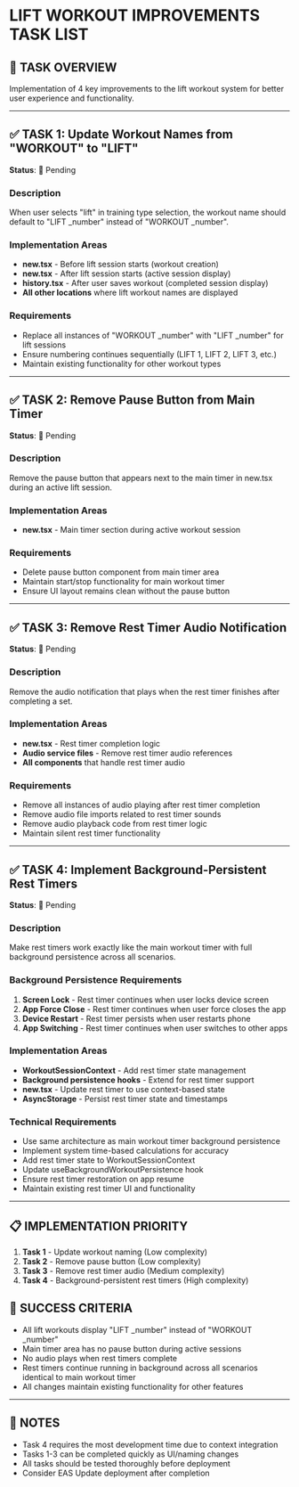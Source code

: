 # LIFT WORKOUT IMPROVEMENTS TASK LIST

## 🎯 TASK OVERVIEW
Implementation of 4 key improvements to the lift workout system for better user experience and functionality.

---

## ✅ TASK 1: Update Workout Names from "WORKOUT" to "LIFT"
**Status**: 🔴 Pending

### Description
When user selects "lift" in training type selection, the workout name should default to "LIFT _number" instead of "WORKOUT _number".

### Implementation Areas
- **new.tsx** - Before lift session starts (workout creation)
- **new.tsx** - After lift session starts (active session display)  
- **history.tsx** - After user saves workout (completed session display)
- **All other locations** where lift workout names are displayed

### Requirements
- Replace all instances of "WORKOUT _number" with "LIFT _number" for lift sessions
- Ensure numbering continues sequentially (LIFT 1, LIFT 2, LIFT 3, etc.)
- Maintain existing functionality for other workout types

---

## ✅ TASK 2: Remove Pause Button from Main Timer
**Status**: 🔴 Pending

### Description
Remove the pause button that appears next to the main timer in new.tsx during an active lift session.

### Implementation Areas
- **new.tsx** - Main timer section during active workout session

### Requirements
- Delete pause button component from main timer area
- Maintain start/stop functionality for main workout timer
- Ensure UI layout remains clean without the pause button

---

## ✅ TASK 3: Remove Rest Timer Audio Notification
**Status**: 🔴 Pending

### Description
Remove the audio notification that plays when the rest timer finishes after completing a set.

### Implementation Areas
- **new.tsx** - Rest timer completion logic
- **Audio service files** - Remove rest timer audio references
- **All components** that handle rest timer audio

### Requirements
- Remove all instances of audio playing after rest timer completion
- Remove audio file imports related to rest timer sounds
- Remove audio playback code from rest timer logic
- Maintain silent rest timer functionality

---

## ✅ TASK 4: Implement Background-Persistent Rest Timers  
**Status**: 🔴 Pending

### Description
Make rest timers work exactly like the main workout timer with full background persistence across all scenarios.

### Background Persistence Requirements
1. **Screen Lock** - Rest timer continues when user locks device screen
2. **App Force Close** - Rest timer continues when user force closes the app
3. **Device Restart** - Rest timer persists when user restarts phone
4. **App Switching** - Rest timer continues when user switches to other apps

### Implementation Areas
- **WorkoutSessionContext** - Add rest timer state management
- **Background persistence hooks** - Extend for rest timer support
- **new.tsx** - Update rest timer to use context-based state
- **AsyncStorage** - Persist rest timer state and timestamps

### Technical Requirements
- Use same architecture as main workout timer background persistence
- Implement system time-based calculations for accuracy
- Add rest timer state to WorkoutSessionContext
- Update useBackgroundWorkoutPersistence hook
- Ensure rest timer restoration on app resume
- Maintain existing rest timer UI and functionality

---

## 📋 IMPLEMENTATION PRIORITY
1. **Task 1** - Update workout naming (Low complexity)
2. **Task 2** - Remove pause button (Low complexity)  
3. **Task 3** - Remove rest timer audio (Medium complexity)
4. **Task 4** - Background-persistent rest timers (High complexity)

## 🎯 SUCCESS CRITERIA
- All lift workouts display "LIFT _number" instead of "WORKOUT _number"
- Main timer area has no pause button during active sessions
- No audio plays when rest timers complete
- Rest timers continue running in background across all scenarios identical to main workout timer
- All changes maintain existing functionality for other features

---

## 📝 NOTES
- Task 4 requires the most development time due to context integration
- Tasks 1-3 can be completed quickly as UI/naming changes
- All tasks should be tested thoroughly before deployment
- Consider EAS Update deployment after completion
